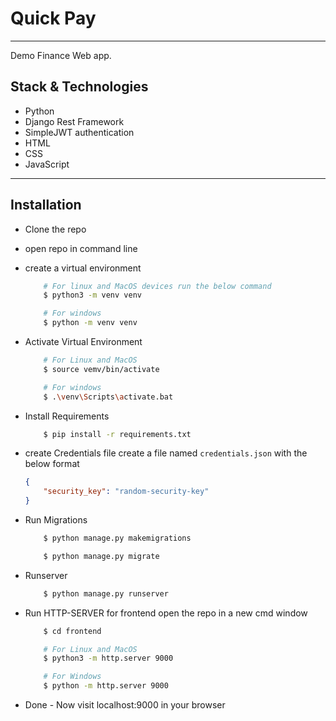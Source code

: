 # Quick Pay

---
Demo Finance Web app.

## Stack & Technologies
* Python
* Django Rest Framework
* SimpleJWT authentication
* HTML
* CSS
* JavaScript

--- 

## Installation

* Clone the repo
* open repo in command line
* create a virtual environment
	```bash
		# For linux and MacOS devices run the below command
		$ python3 -m venv venv

		# For windows
		$ python -m venv venv
	```
* Activate Virtual Environment
	```bash
		# For Linux and MacOS
		$ source vemv/bin/activate

		# For windows
		$ .\venv\Scripts\activate.bat
	```
* Install Requirements
	```bash
		$ pip install -r requirements.txt
	```
* create Credentials file
	create a file named `credentials.json` with the below format
	```json
	{
		"security_key": "random-security-key"
	}
	```
* Run Migrations
	```bash
		$ python manage.py makemigrations

		$ python manage.py migrate
	```

* Runserver
	```bash
		$ python manage.py runserver
	```

* Run HTTP-SERVER for frontend
	open the repo in a new cmd window
	```bash
		$ cd frontend

		# For Linux and MacOS
		$ python3 -m http.server 9000

		# For Windows
		$ python -m http.server 9000

	```

* Done - Now visit localhost:9000 in your browser
